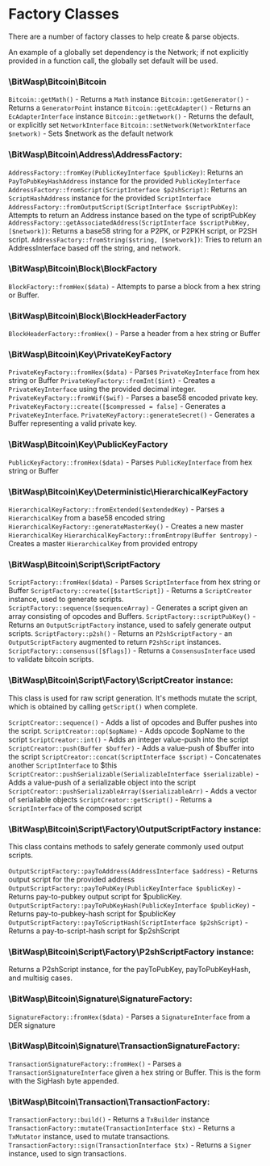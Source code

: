 # Factory Classes

There are a number of factory classes to help create & parse objects. 

An example of a globally set dependency is the Network; if not explicitly provided in a function call, the globally set default will be used.  
 
### \BitWasp\Bitcoin\Bitcoin
   `Bitcoin::getMath()` - Returns a `Math` instance
   `Bitcoin::getGenerator()` - Returns a `GeneratorPoint` instance
   `Bitcoin::getEcAdapter()` - Returns an `EcAdapterInterface` instance
   `Bitcoin::getNetwork()` - Returns the default, or explicitly set `NetworkInterface`
   `Bitcoin::setNetwork(NetworkInterface $network)` - Sets $network as the default network
 
### \BitWasp\Bitcoin\Address\AddressFactory:
  `AddressFactory::fromKey(PublicKeyInterface $publicKey)`: Returns an `PayToPubKeyHashAddress` instance for the provided `PublicKeyInterface` 
  `AddressFactory::fromScript(ScriptInterface $p2shScript)`: Returns an `ScriptHashAddress` instance for the provided `ScriptInterface`
  `AddressFactory::fromOutputScript(ScriptInterface $scriptPubKey)`: Attempts to return an Address instance based on the type of scriptPubKey
  `AddressFactory::getAssociatedAddress(ScriptInterface $scriptPubKey, [$network])`: Returns a base58 string for a P2PK, or P2PKH script, or P2SH script.
  `AddressFactory::fromString($string, [$network])`: Tries to return an AddressInterface based off the string, and network.
   
### \BitWasp\Bitcoin\Block\BlockFactory
  `BlockFactory::fromHex($data)` - Attempts to parse a block from a hex string or Buffer.
  
### \BitWasp\Bitcoin\Block\BlockHeaderFactory
  `BlockHeaderFactory::fromHex()` - Parse a header from a hex string or Buffer
  
### \BitWasp\Bitcoin\Key\PrivateKeyFactory
  `PrivateKeyFactory::fromHex($data)` - Parses `PrivateKeyInterface` from hex string or Buffer
  `PrivateKeyFactory::fromInt($int)` - Creates a `PrivateKeyInterface` using the provided decimal integer.
  `PrivateKeyFactory::fromWif($wif)` - Parses a base58 encoded private key.
  `PrivateKeyFactory::create([$compressed = false]` - Generates a `PrivateKeyInterface`.
  `PrivateKeyFactory::generateSecret()` - Generates a Buffer representing a valid private key.

### \BitWasp\Bitcoin\Key\PublicKeyFactory
  `PublicKeyFactory::fromHex($data)` - Parses `PublicKeyInterface` from hex string or Buffer
  
### \BitWasp\Bitcoin\Key\Deterministic\HierarchicalKeyFactory
   `HierarchicalKeyFactory::fromExtended($extendedKey)` - Parses a `HierarchicalKey` from a base58 encoded string
   `HierarchicalKeyFactory::generateMasterKey()` - Creates a new master `HierarchicalKey` 
   `HierarchicalKeyFactory::fromEntropy(Buffer $entropy)` - Creates a master `HierarchicalKey` from provided entropy
   
### \BitWasp\Bitcoin\Script\ScriptFactory
   `ScriptFactory::fromHex($data)` - Parses `ScriptInterface` from hex string or Buffer
   `ScriptFactory::create([$startScript])` - Returns a `ScriptCreator` instance, used to generate scripts.
   `ScriptFactory::sequence($sequenceArray)` - Generates a script given an array consisting of opcodes and Buffers. 
   `ScriptFactory::scriptPubKey()` - Returns an `OutputScriptFactory` instance, used to safely generate output scripts.
   `ScriptFactory::p2sh()` - Returns an `P2shScriptFactory` - an `OutputScriptFactory` augmented to return `P2shScript` instances.
   `ScriptFactory::consensus([$flags])` - Returns a `ConsensusInterface` used to validate bitcoin scripts.
   
### \BitWasp\Bitcoin\Script\Factory\ScriptCreator instance:
   This class is used for raw script generation. It's methods mutate the script, which is obtained by
   calling `getScript()` when complete. 
   
   `ScriptCreator::sequence()` - Adds a list of opcodes and Buffer pushes into the script. 
   `ScriptCreator::op($opName)` - Adds opcode $opName to the script
   `ScriptCreator::int()` - Adds an integer value-push into the script
   `ScriptCreator::push(Buffer $buffer)` - Adds a value-push of $buffer into the script
   `ScriptCreator::concat(ScriptInterface $script)` - Concatenates another `ScriptInterface` to $this
   `ScriptCreator::pushSerializable(SerializableInterface $serializable)` - Adds a value-push of a serializable object into the script
   `ScriptCreator::pushSerializableArray($serializableArr)` - Adds a vector of serialiable objects
   `ScriptCreator::getScript()` - Returns a `ScriptInterface` of the composed script 
   
### \BitWasp\Bitcoin\Script\Factory\OutputScriptFactory instance:
   This class contains methods to safely generate commonly used output scripts.
   
   `OutputScriptFactory::payToAddress(AddressInterface $address)` - Returns output script for the provided address
   `OutputScriptFactory::payToPubKey(PublicKeyInterface $publicKey)` - Returns pay-to-pubkey output script for $publicKey.  
   `OutputScriptFactory::payToPubKeyHash(PublicKeyInterface $publicKey)` - Returns pay-to-pubkey-hash script for $publicKey
   `OutputScriptFactory::payToScriptHash(ScriptInterface $p2shScript)` - Returns a pay-to-script-hash script for $p2shScript
   
### \BitWasp\Bitcoin\Script\Factory\P2shScriptFactory instance:
   Returns a P2shScript instance, for the payToPubKey, payToPubKeyHash, and multisig cases. 
   
### \BitWasp\Bitcoin\Signature\SignatureFactory:
   `SignatureFactory::fromHex($data)` - Parses a `SignatureInterface` from a DER signature
   
### \BitWasp\Bitcoin\Signature\TransactionSignatureFactory:
   `TransactionSignatureFactory::fromHex()` - Parses a `TransactionSignatureInterface` given a hex string or Buffer. This is the form with the SigHash byte appended.   

### \BitWasp\Bitcoin\Transaction\TransactionFactory:
   `TransactionFactory::build()` - Returns a `TxBuilder` instance
   `TransactionFactory::mutate(TransactionInterface $tx)` - Returns a `TxMutator` instance, used to mutate transactions.
   `TransactionFactory::sign(TransactionInterface $tx)` - Returns a `Signer` instance, used to sign transactions.